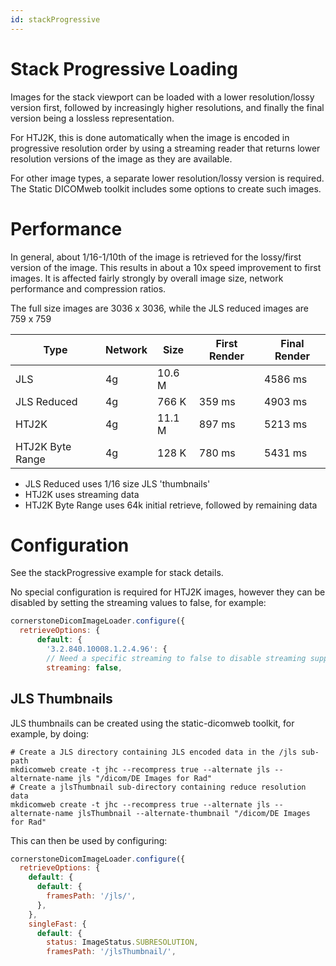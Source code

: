 ```yaml
---
id: stackProgressive
---
```


# Stack Progressive Loading

Images for the stack viewport can be loaded with a lower resolution/lossy
version first, followed by increasingly higher resolutions, and finally
the final version being a lossless representation.

For HTJ2K, this is done automatically when the image is encoded in progressive
resolution order by using a streaming reader that returns lower resolution versions
of the image as they are available.

For other image types, a separate lower resolution/lossy version is required.
The Static DICOMweb toolkit includes some options to create such images.

# Performance

In general, about 1/16-1/10th of the image is retrieved for the lossy/first
version of the image. This results in about a 10x speed improvement to first
images. It is affected fairly strongly by overall image size, network performance
and compression ratios.

The full size images are 3036 x 3036, while the JLS reduced images are 759 x 759

| Type             | Network | Size   | First Render | Final Render |
| ---------------- | ------- | ------ | ------------ | ------------ |
| JLS              | 4g      | 10.6 M |              | 4586 ms      |
| JLS Reduced      | 4g      | 766 K  | 359 ms       | 4903 ms      |
| HTJ2K            | 4g      | 11.1 M | 897 ms       | 5213 ms      |
| HTJ2K Byte Range | 4g      | 128 K  | 780 ms       | 5431 ms      |

- JLS Reduced uses 1/16 size JLS 'thumbnails'
- HTJ2K uses streaming data
- HTJ2K Byte Range uses 64k initial retrieve, followed by remaining data

# Configuration

See the stackProgressive example for stack details.

No special configuration is required for HTJ2K images, however they can be
disabled by setting the streaming values to false, for example:

```javascript
cornerstoneDicomImageLoader.configure({
  retrieveOptions: {
      default: {
        '3.2.840.10008.1.2.4.96': {
        // Need a specific streaming to false to disable streaming support
        streaming: false,
```

## JLS Thumbnails

JLS thumbnails can be created using the static-dicomweb toolkit, for example,
by doing:

```
# Create a JLS directory containing JLS encoded data in the /jls sub-path
mkdicomweb create -t jhc --recompress true --alternate jls --alternate-name jls "/dicom/DE Images for Rad"
# Create a jlsThumbnail sub-directory containing reduce resolution data
mkdicomweb create -t jhc --recompress true --alternate jls --alternate-name jlsThumbnail --alternate-thumbnail "/dicom/DE Images for Rad"
```

This can then be used by configuring:

```javascript
cornerstoneDicomImageLoader.configure({
  retrieveOptions: {
    default: {
      default: {
        framesPath: '/jls/',
      },
    },
    singleFast: {
      default: {
        status: ImageStatus.SUBRESOLUTION,
        framesPath: '/jlsThumbnail/',
```
